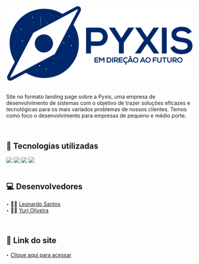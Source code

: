 <div align="center">
<img src="assets/img/logos/pyxis-logo-final.png" width="500em">
</div>

<br>

<p>Site no formato landing page sobre a Pyxis, uma empresa de desenvolvimento de sistemas com o objetivo de trazer soluções eficazes e tecnológicas para os mais variados problemas de nossos clientes. Temos como foco o desenvolvimento para empresas de pequeno e médio porte. </p>

<br>

## 🚀 Tecnologias utilizadas

<div align="left">
 <img src="https://img.shields.io/badge/HTML5-E34F26?style=for-the-badge&logo=html5&logoColor=white">
 <img src="https://img.shields.io/badge/CSS3-1572B6?style=for-the-badge&logo=css3&logoColor=white">
 <img src="https://img.shields.io/badge/JavaScript-F7DF1E?style=for-the-badge&logo=javascript&logoColor=black">
 <img src="https://img.shields.io/badge/PHP-777BB4?style=for-the-badge&logo=php&logoColor=white">
</div>

<br>

## 💻 Desenvolvedores

‣ 👨‍🚀 [Leonardo Santos](https://github.com/leOhsantos)
<br>
‣ 👨‍🚀 [Yuri Oliveira](https://github.com/YuriOlivs)

<br>

## 🔗 Link do site

‣ [Clique aqui para acessar](https://pyxisofficial.github.io/site-empresa-pyxis/)
